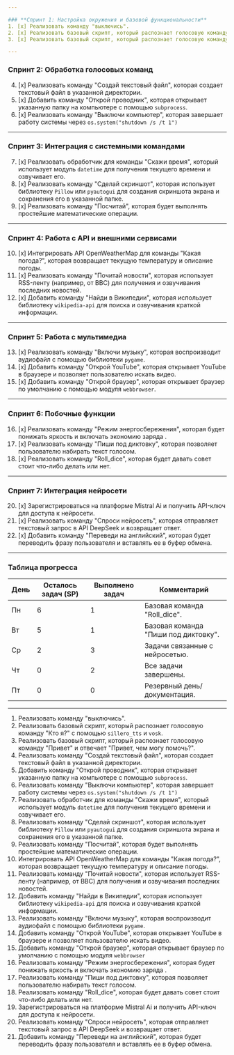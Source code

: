 ```yaml
---

### **Спринт 1: Настройка окружения и базовой функциональности**
1. [x] Реализовать команду "выключись".
2. [x] Реализовать базовый скрипт, который распознает голосовую команду "Кто я?" с помощью `sillero_tts` и `vosk`.
3. [x] Реализовать базовый скрипт, который распознает голосовую команду "Привет" и отвечает "Привет, чем могу помочь?".

---
```


### **Спринт 2: Обработка голосовых команд**
4. [x] Реализовать команду "Создай текстовый файл", которая создает текстовый файл в указанной директории.
5. [x] Добавить команду "Открой проводник", которая открывает указанную папку на компьютере с помощью `subprocess`.
6. [x] Реализовать команду "Выключи компьютер", которая завершает работу системы через `os.system("shutdown /s /t 1")`
---

### **Спринт 3: Интеграция с системными командами**
7. [x] Реализовать обработчик для команды "Скажи время", который использует модуль `datetime` для получения текущего времени и озвучивает его.
8. [x] Реализовать команду "Сделай скриншот", которая использует библиотеку `Pillow` или `pyautogui` для создания скриншота экрана и сохранения его в указанной папке.
9. [x] Реализовать команду "Посчитай", которая будет выполнять простейшие математические операции.
---

### **Спринт 4: Работа с API и внешними сервисами**
10. [x] Интегрировать API OpenWeatherMap для команды "Какая погода?", которая возвращает текущую температуру и описание погоды.
11. [x] Реализовать команду "Почитай новости", которая использует RSS-ленту (например, от BBC) для получения и озвучивания последних новостей.
12. [x] Добавить команду "Найди в Википедии", которая использует библиотеку `wikipedia-api` для поиска и озвучивания краткой информации.

---

### **Спринт 5: Работа с мультимедиа**
13. [x] Реализовать команду "Включи музыку", которая воспроизводит аудиофайл с помощью библиотеки `pygame`.
14. [x] Добавить команду "Открой YouTube", которая открывает YouTube в браузере и позволяет пользователю искать видео.
15. [x] Добавить команду "Открой браузер", которая открывает браузер по умолчанию с помощью модуля `webbrowser`.

---

### **Спринт 6: Побочные функции**
16. [x] Реализовать команду "Режим энергосбережения", которая будет понижать яркость и включать экономию заряда  .
17. [x] Реализовать команду "Пиши под диктовку", которая позволяет пользователю набирать текст голосом.
18. [x]  Реализовать команду "Roll_dice", которая будет давать совет стоит что-либо делать или нет.

---

### **Спринт 7: Интеграция нейросети**
20. [x] Зарегистрироваться на платформе Mistral Ai и получить API-ключ для доступа к нейросети.
21. [x] Реализовать команду "Спроси нейросеть", которая отправляет текстовый запрос в API DeepSeek и возвращает ответ.
22. [x] Добавить команду "Переведи на английский", которая будет переводить фразу пользователя и вставлять ее в буфер обмена.
    
---


### **Таблица прогресса**
| День  | Осталось задач (SP) | Выполнено задач | Комментарий                           |
|-------|----------------------|-----------------|--------------------------------------|
| Пн    | 6                    | 1               | Базовая команда  "Roll_dice".        |
| Вт    | 5                    | 1               | Базовая команда "Пиши под диктовку". | 
| Ср    | 2                    | 3               | Задачи связанные с нейросетью.       |
| Чт    | 0                    | 2               | Все задачи завершены.                |
| Пт    | 0                    | 0               | Резервный день/документация.         |

---

1. Реализовать команду "выключись".
2. Реализовать базовый скрипт, который распознает голосовую команду "Кто я?" с помощью `sillero_tts` и `vosk`.
3. Реализовать базовый скрипт, который распознает голосовую команду "Привет" и отвечает "Привет, чем могу помочь?".
4. Реализовать команду "Создай текстовый файл", которая создает текстовый файл в указанной директории.
5. Добавить команду "Открой проводник", которая открывает указанную папку на компьютере с помощью `subprocess`.
6. Реализовать команду "Выключи компьютер", которая завершает работу системы через `os.system("shutdown /s /t 1")`
7. Реализовать обработчик для команды "Скажи время", который использует модуль `datetime` для получения текущего времени и озвучивает его.
8. Реализовать команду "Сделай скриншот", которая использует библиотеку `Pillow` или `pyautogui` для создания скриншота экрана и сохранения его в указанной папке.
9. Реализовать команду "Посчитай", которая будет выполнять простейшие математические операции.
10. Интегрировать API OpenWeatherMap для команды "Какая погода?", которая возвращает текущую температуру и описание погоды.
11. Реализовать команду "Почитай новости", которая использует RSS-ленту (например, от BBC) для получения и озвучивания последних новостей.
12. Добавить команду "Найди в Википедии", которая использует библиотеку `wikipedia-api` для поиска и озвучивания краткой информации.
13. Реализовать команду "Включи музыку", которая воспроизводит аудиофайл с помощью библиотеки `pygame`.
14. Добавить команду "Открой YouTube", которая открывает YouTube в браузере и позволяет пользователю искать видео.
15. Добавить команду "Открой браузер", которая открывает браузер по умолчанию с помощью модуля `webbrowser`
16. Реализовать команду "Режим энергосбережения", которая будет понижать яркость и включать экономию заряда  .
17. Реализовать команду "Пиши под диктовку", которая позволяет пользователю набирать текст голосом.
18. Реализовать команду "Roll_dice", которая будет давать совет стоит что-либо делать или нет.
19. Зарегистрироваться на платформе Mistral Ai и получить API-ключ для доступа к нейросети.
20. Реализовать команду "Спроси нейросеть", которая отправляет текстовый запрос в API DeepSeek и возвращает ответ.
21. Добавить команду "Переведи на английский", которая будет переводить фразу пользователя и вставлять ее в буфер обмена.

